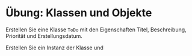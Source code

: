 # Übung: Klassen und Objekte

Erstellen Sie eine Klasse `ToDo` mit den Eigenschaften Titel, Beschreibung, Priorität und Erstellungsdatum.

Erstellen Sie ein Instanz der Klasse und 
<!--stackedit_data:
eyJoaXN0b3J5IjpbLTE1Nzc4MDI3MjhdfQ==
-->
